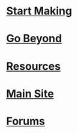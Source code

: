 # [Start Making](start-making/intro.md)
# [Go Beyond](go-beyond/intro.md)
# [Resources](resources/intro.md)
# [Main Site](https://www.brainpad.com)
# [Forums](https://forums.ghielectronics.com/c/brainpad)